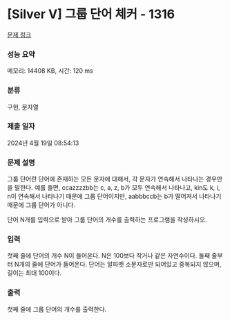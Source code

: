 # [Silver V] 그룹 단어 체커 - 1316 

[문제 링크](https://www.acmicpc.net/problem/1316) 

### 성능 요약

메모리: 14408 KB, 시간: 120 ms

### 분류

구현, 문자열

### 제출 일자

2024년 4월 19일 08:54:13

### 문제 설명

<p>그룹 단어란 단어에 존재하는 모든 문자에 대해서, 각 문자가 연속해서 나타나는 경우만을 말한다. 예를 들면, ccazzzzbb는 c, a, z, b가 모두 연속해서 나타나고, kin도 k, i, n이 연속해서 나타나기 때문에 그룹 단어이지만, aabbbccb는 b가 떨어져서 나타나기 때문에 그룹 단어가 아니다.</p>

<p>단어 N개를 입력으로 받아 그룹 단어의 개수를 출력하는 프로그램을 작성하시오.</p>

### 입력 

 <p>첫째 줄에 단어의 개수 N이 들어온다. N은 100보다 작거나 같은 자연수이다. 둘째 줄부터 N개의 줄에 단어가 들어온다. 단어는 알파벳 소문자로만 되어있고 중복되지 않으며, 길이는 최대 100이다.</p>

### 출력 

 <p>첫째 줄에 그룹 단어의 개수를 출력한다.</p>


